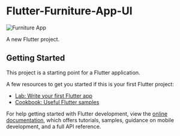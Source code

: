 # Flutter-Furniture-App-UI

![Furniture App](https://github.com/nobelleon/Flutter---Furniture-App-UI/assets/76748114/4d2101fe-447f-412c-9d36-a889386a896e)

A new Flutter project. 

## Getting Started

This project is a starting point for a Flutter application.

A few resources to get you started if this is your first Flutter project:

- [Lab: Write your first Flutter app](https://docs.flutter.dev/get-started/codelab)
- [Cookbook: Useful Flutter samples](https://docs.flutter.dev/cookbook)

For help getting started with Flutter development, view the
[online documentation](https://docs.flutter.dev/), which offers tutorials,
samples, guidance on mobile development, and a full API reference.
